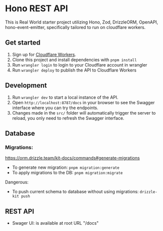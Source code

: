 # Hono REST API

This is Real World starter project utilizing Hono, Zod, DrizzleORM, OpenAPI, hono-event-emitter, specifically tailored to run on cloudflare workers.

## Get started

1. Sign up for [Cloudflare Workers](https://workers.dev).
2. Clone this project and install dependencies with `pnpm install`
3. Run `wrangler login` to login to your Cloudflare account in wrangler
4. Run `wrangler deploy` to publish the API to Cloudflare Workers

## Development

1. Run `wrangler dev` to start a local instance of the API.
2. Open `http://localhost:8787/docs` in your browser to see the Swagger interface where you can try the endpoints.
3. Changes made in the `src/` folder will automatically trigger the server to reload, you only need to refresh the Swagger interface.

## Database

### Migrations:
https://orm.drizzle.team/kit-docs/commands#generate-migrations

- To generate new migration: `pnpm migration:generate`
- To apply migrations to the DB: `pnpm migration:migrate`

Dangerous: 
- To push current schema to database without using migrations: `drizzle-kit push`

## REST API

- Swager UI: is available at root URL "/docs"